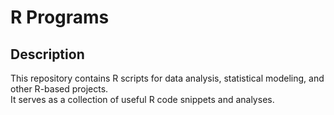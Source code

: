 # R Programs

## Description
This repository contains R scripts for data analysis, statistical modeling, and other R-based projects.<br> It serves as a collection of useful R code snippets and analyses.
